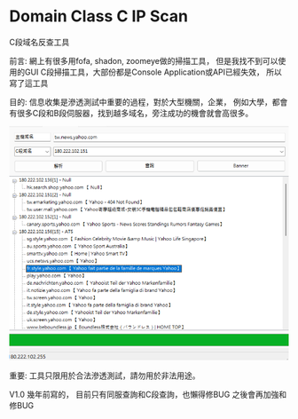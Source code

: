 # Domain  Class C IP Scan
C段域名反查工具

前言:
網上有很多用fofa, shadon, zoomeye做的掃描工具，
但是我找不到可以使用的GUI C段掃描工具，大部份都是Console Application或API已經失效，
所以寫了這工具

目的:
信息收集是滲透測試中重要的過程，對於大型機關，企業，
例如大學，都會有很多C段和B段伺服器，找到越多域名，旁注成功的機會就會高很多。

![D!](1.png)

重要:
工具只限用於合法滲透測試，請勿用於非法用途。

V1.0
幾年前寫的，
目前只有同服查詢和C段查詢，也懶得修BUG
之後會再加強和修BUG
